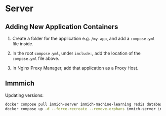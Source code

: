 # Server

## Adding New Application Containers

1. Create a folder for the application e.g. `/my-app`, and add a `compose.yml` file inside.

2. In the root `compose.yml`, under `include:`, add the location of the `compose.yml` file above.

3. In Nginx Proxy Manager, add that application as a Proxy Host.

## Immmich

Updating versions:

```sh
docker compose pull immich-server immich-machine-learning redis database
docker compose up -d --force-recreate --remove-orphans immich-server immich-machine-learning redis database
```
